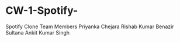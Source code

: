 # CW-1-Spotify-
Spotify Clone 
Team Members
  Priyanka Chejara
  Rishab Kumar
  Benazir Sultana
  Ankit Kumar Singh
